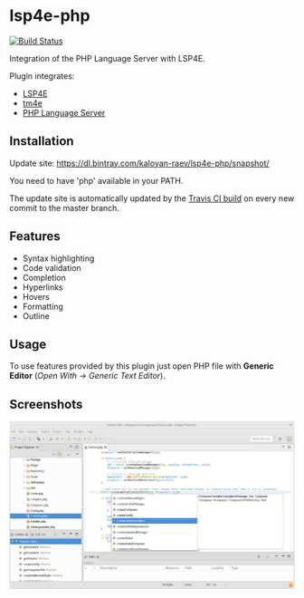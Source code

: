 # lsp4e-php

[![Build Status](https://travis-ci.org/eclipselabs/lsp4e-php.svg?branch=master)](https://travis-ci.org/eclipselabs/lsp4e-php)

Integration of the PHP Language Server with LSP4E. 


Plugin integrates:
* [LSP4E](https://projects.eclipse.org/projects/technology.lsp4e)
* [tm4e](https://github.com/eclipse/tm4e)
* [PHP Language Server](https://github.com/felixfbecker/php-language-server)

## Installation

Update site: https://dl.bintray.com/kaloyan-raev/lsp4e-php/snapshot/

You need to have 'php' available in your PATH.

The update site is automatically updated by the [Travis CI build](https://travis-ci.org/eclipselabs/lsp4e-php) on every new commit to the master branch.

## Features

* Syntax highlighting
* Code validation
* Completion
* Hyperlinks
* Hovers
* Formatting
* Outline

## Usage

To use features provided by this plugin just open PHP file with **Generic Editor** (_Open With -> Generic Text Editor_).

## Screenshots

![Integration screenshot](images/screenshot.png)
